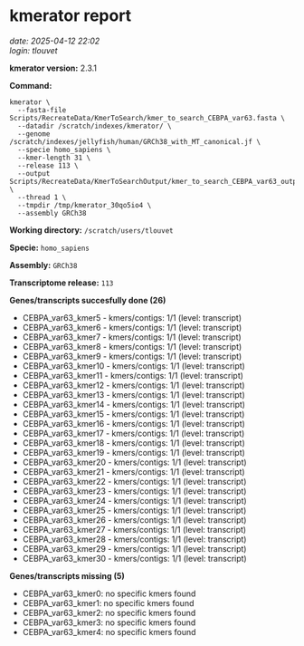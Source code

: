 # kmerator report
*date: 2025-04-12 22:02*  
*login: tlouvet*

**kmerator version:** 2.3.1

**Command:**

```
kmerator \
  --fasta-file Scripts/RecreateData/KmerToSearch/kmer_to_search_CEBPA_var63.fasta \
  --datadir /scratch/indexes/kmerator/ \
  --genome /scratch/indexes/jellyfish/human/GRCh38_with_MT_canonical.jf \
  --specie homo_sapiens \
  --kmer-length 31 \
  --release 113 \
  --output Scripts/RecreateData/KmerToSearchOutput/kmer_to_search_CEBPA_var63_output \
  --thread 1 \
  --tmpdir /tmp/kmerator_30qo5io4 \
  --assembly GRCh38
```

**Working directory:** `/scratch/users/tlouvet`

**Specie:** `homo_sapiens`

**Assembly:** `GRCh38`

**Transcriptome release:** `113`

**Genes/transcripts succesfully done (26)**

- CEBPA_var63_kmer5 - kmers/contigs: 1/1 (level: transcript)
- CEBPA_var63_kmer6 - kmers/contigs: 1/1 (level: transcript)
- CEBPA_var63_kmer7 - kmers/contigs: 1/1 (level: transcript)
- CEBPA_var63_kmer8 - kmers/contigs: 1/1 (level: transcript)
- CEBPA_var63_kmer9 - kmers/contigs: 1/1 (level: transcript)
- CEBPA_var63_kmer10 - kmers/contigs: 1/1 (level: transcript)
- CEBPA_var63_kmer11 - kmers/contigs: 1/1 (level: transcript)
- CEBPA_var63_kmer12 - kmers/contigs: 1/1 (level: transcript)
- CEBPA_var63_kmer13 - kmers/contigs: 1/1 (level: transcript)
- CEBPA_var63_kmer14 - kmers/contigs: 1/1 (level: transcript)
- CEBPA_var63_kmer15 - kmers/contigs: 1/1 (level: transcript)
- CEBPA_var63_kmer16 - kmers/contigs: 1/1 (level: transcript)
- CEBPA_var63_kmer17 - kmers/contigs: 1/1 (level: transcript)
- CEBPA_var63_kmer18 - kmers/contigs: 1/1 (level: transcript)
- CEBPA_var63_kmer19 - kmers/contigs: 1/1 (level: transcript)
- CEBPA_var63_kmer20 - kmers/contigs: 1/1 (level: transcript)
- CEBPA_var63_kmer21 - kmers/contigs: 1/1 (level: transcript)
- CEBPA_var63_kmer22 - kmers/contigs: 1/1 (level: transcript)
- CEBPA_var63_kmer23 - kmers/contigs: 1/1 (level: transcript)
- CEBPA_var63_kmer24 - kmers/contigs: 1/1 (level: transcript)
- CEBPA_var63_kmer25 - kmers/contigs: 1/1 (level: transcript)
- CEBPA_var63_kmer26 - kmers/contigs: 1/1 (level: transcript)
- CEBPA_var63_kmer27 - kmers/contigs: 1/1 (level: transcript)
- CEBPA_var63_kmer28 - kmers/contigs: 1/1 (level: transcript)
- CEBPA_var63_kmer29 - kmers/contigs: 1/1 (level: transcript)
- CEBPA_var63_kmer30 - kmers/contigs: 1/1 (level: transcript)


**Genes/transcripts missing (5)**

- CEBPA_var63_kmer0: no specific kmers found
- CEBPA_var63_kmer1: no specific kmers found
- CEBPA_var63_kmer2: no specific kmers found
- CEBPA_var63_kmer3: no specific kmers found
- CEBPA_var63_kmer4: no specific kmers found
